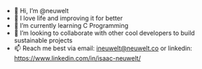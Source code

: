 - 👋 Hi, I’m @neuwelt
- 👀 I love life and improving it for better
- 🌱 I’m currently learning C Programming
- 💞️ I’m looking to collaborate with other cool developers to build sustainable projects
- 📫 Reach me best via email: ineuwelt@neuwelt.co or linkedin: https://www.linkedin.com/in/isaac-neuwelt/

<!---
neuwelt/neuwelt is a ✨ special ✨ repository because its `README.md` (this file) appears on your GitHub profile.
You can click the Preview link to take a look at your changes.
--->
